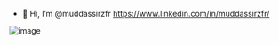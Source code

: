 - 👋 Hi, I’m @muddassirzfr
https://www.linkedin.com/in/muddassirzfr/

<!---
muddassirzfr/muddassirzfr is a ✨ special ✨ repository because its `README.md` (this file) appears on your GitHub profile.
You can click the Preview link to take a look at your changes.
--->
![image](https://user-images.githubusercontent.com/20687402/199726652-91b4a709-0cf6-4a6a-bb29-e14ad91dd545.png)

